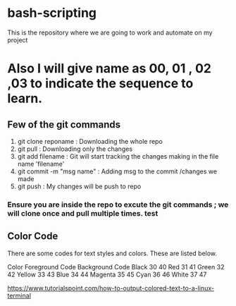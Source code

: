 # bash-scripting
This is the repository where we are going to work and automate on my project

# Also I will give name as 00, 01 , 02 ,03 to indicate the sequence to learn.


## Few of the git commands

1) git clone reponame         : Downloading the whole repo
2) git pull                   : Downloading only the changes
3) git add filename           : Git will start tracking the changes making in the file name 'filename'
4) git commit -m  "msg name"  : Adding msg to the commit /changes we made
5) git push                   : My changes will be push to repo

### Ensure you are inside the repo to excute the git commands ; we will clone once and pull multiple times. test




## Color Code

There are some codes for text styles and colors. These are listed below.

Color	Foreground Code	Background Code
Black
30	40
Red
31	41
Green
32	42
Yellow
33	43
Blue
34	44
Magenta
35	45
Cyan
36	46
White
37	47

https://www.tutorialspoint.com/how-to-output-colored-text-to-a-linux-terminal
